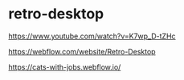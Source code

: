 # retro-desktop

https://www.youtube.com/watch?v=K7wp_D-tZHc

https://webflow.com/website/Retro-Desktop

https://cats-with-jobs.webflow.io/
